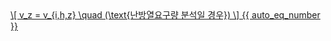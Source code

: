 <a href="/eco2_guide_center/1.%20ECO2%20Logic%20Guide/Hee1_Equation_List.html" class="equation-link" target="_blank" rel="noopener noreferrer">
  \[
  v_z = v_{i,h,z} \quad (\text{난방열요구량 분석일 경우})
  \] {{ auto_eq_number }}
</a>
